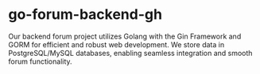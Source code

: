 # go-forum-backend-gh
 Our backend forum project utilizes Golang with the Gin Framework and GORM for efficient and robust web development. We store data in PostgreSQL/MySQL databases, enabling seamless integration and smooth forum functionality.
